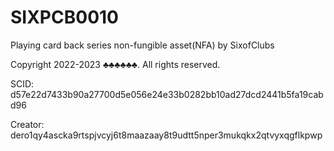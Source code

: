 # SIXPCB0010
Playing card back series non-fungible asset(NFA) by SixofClubs

Copyright 2022-2023 ♣♣♣♣♣♣. All rights reserved.

SCID: d57e22d7433b90a27700d5e056e24e33b0282bb10ad27dcd2441b5fa19cabd96

Creator: dero1qy4ascka9rtspjvcyj6t8maazaay8t9udtt5nper3mukqkx2qtvyxqgflkpwp
